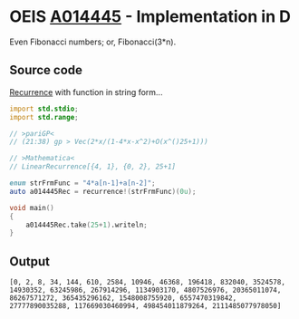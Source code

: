 # OEIS [A014445](https://oeis.org/A014445) - Implementation in D

Even Fibonacci numbers; or, Fibonacci(3*n).

## Source code

[Recurrence](https://dlang.org/library/std/range/recurrence.html) with function in string form...

```d
import std.stdio;
import std.range;

// >pariGP<
// (21:38) gp > Vec(2*x/(1-4*x-x^2)+O(x^()25+1)))

// >Mathematica<
// LinearRecurrence[{4, 1}, {0, 2}, 25+1]

enum strFrmFunc = "4*a[n-1]+a[n-2]";
auto a014445Rec = recurrence!(strFrmFunc)(0u);

void main()
{
	a014445Rec.take(25+1).writeln;
}
```

## Output

```text
[0, 2, 8, 34, 144, 610, 2584, 10946, 46368, 196418, 832040, 3524578, 14930352, 63245986, 267914296, 1134903170, 4807526976, 20365011074, 86267571272, 365435296162, 1548008755920, 6557470319842, 27777890035288, 117669030460994, 498454011879264, 2111485077978050]
```

